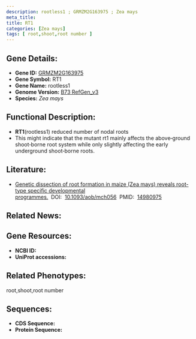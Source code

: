 ```yaml
---
description: rootless1 ; GRMZM2G163975 ; Zea mays
meta_title:
title: RT1
categories: [Zea mays]
tags: [ root,shoot,root number ]
---
```


## Gene Details:
- **Gene ID:**	[GRMZM2G163975]()
- **Gene Symbol:** RT1
- **Gene Name:** rootless1
- **Genome Version:** [B73 RefGen_v3]()
- **Species:** *Zea mays*

## Functional Description:
   - **RT1**(rootless1) reduced number of nodal roots
   - This might indicate that the mutant rt1 mainly affects the above‐ground shoot‐borne root system while only slightly affecting the early underground shoot‐borne roots.

## Literature:
   - [Genetic dissection of root formation in maize (Zea mays) reveals root-type specific developmental programmes.]( https://www.ncbi.nlm.nih.gov/pmc/articles/PMC4242335/)&nbsp;&nbsp;DOI:&nbsp;&nbsp;[10.1093/aob/mch056](https://www.ncbi.nlm.nih.gov/pmc/articles/PMC4242335/)&nbsp;&nbsp;PMID:&nbsp;&nbsp;[14980975](https://pubmed.ncbi.nlm.nih.gov/14980975/)

## Related News:

## Gene Resources:
- **NCBI ID:** [](https://www.ncbi.nlm.nih.gov/gene/?term=)
- **UniProt accessions:** [](https://www.uniprot.org/uniprotkb//entry)

## Related Phenotypes:
root,shoot,root number

## Sequences:
- **CDS Sequence:**
- **Protein Sequence:**

